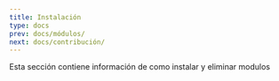 ```yaml
---
title: Instalación
type: docs
prev: docs/módulos/
next: docs/contribución/
---
```


Esta sección contiene información de como instalar y eliminar modulos
